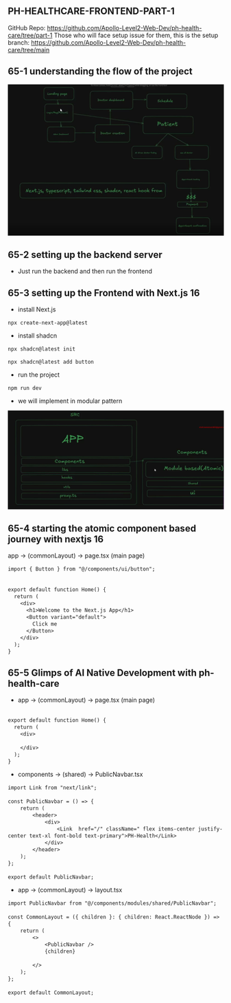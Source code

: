 ## PH-HEALTHCARE-FRONTEND-PART-1

GitHub Repo: https://github.com/Apollo-Level2-Web-Dev/ph-health-care/tree/part-1
Those who will face setup issue for them, this is the setup branch: https://github.com/Apollo-Level2-Web-Dev/ph-health-care/tree/main


## 65-1 understanding the flow of the project

![alt text](image.png)

## 65-2 setting up the backend server

- Just run the backend and then run the frontend 

## 65-3 setting up the Frontend with Next.js 16

- install Next.js 

```
npx create-next-app@latest
```

- install shadcn 

```
npx shadcn@latest init
```

```
npx shadcn@latest add button
```

- run the project 

```
npm run dev

```

- we will implement in modular pattern 

![alt text](image-1.png)




## 65-4 starting the atomic component based journey with nextjs 16

app -> (commonLayout) -> page.tsx (main page)

```tsx
import { Button } from "@/components/ui/button";


export default function Home() {
  return (
    <div>
      <h1>Welcome to the Next.js App</h1>
      <Button variant="default">
        Click me
      </Button>
    </div>
  );
}
```

## 65-5 Glimps of AI Native Development with ph-health-care

- app -> (commonLayout) -> page.tsx (main page)


```tsx

export default function Home() {
  return (
    <div>

    </div>
  );
}

```

- components -> (shared) -> PublicNavbar.tsx

```tsx
import Link from "next/link";

const PublicNavbar = () => {
    return (
        <header>
            <div>
                <Link  href="/" className=" flex items-center justify-center text-xl font-bold text-primary">PH-Health</Link>
            </div>
        </header>
    );
};

export default PublicNavbar;
```
- app -> (commonLayout) -> layout.tsx

```tsx
import PublicNavbar from "@/components/modules/shared/PublicNavbar";

const CommonLayout = ({ children }: { children: React.ReactNode }) => {
    return (
        <>
            <PublicNavbar />
            {children}
            
        </>
    );
};

export default CommonLayout;
```